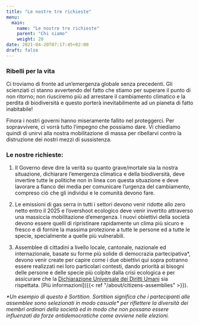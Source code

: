 ```yaml
---
title: "Le nostre tre richieste"
menu:
  main:
    name: "Le nostre tre richieste"
    parent: "Chi siamo"
    weight: 20
date: 2021-04-20T07:17:45+02:00
draft: false
---
```


### Ribelli per <span class="green-fucxed">la vita</span>

Ci troviamo di fronte ad un’emergenza globale senza precedenti. Gli scienziati ci stanno avvertendo del fatto che stiamo per superare il punto di non ritorno; non riusciremo più ad arrestare il cambiamento climatico e la perdita di biodiversità e questo porterà inevitabilmente ad un pianeta di fatto inabitabile!

Finora i nostri governi hanno miseramente fallito nel proteggerci. Per sopravvivere, ci vorrà tutto l’impegno che possiamo dare. Vi chiediamo quindi di unirvi alla nostra mobilitazione di massa per ribellarvi contro la distruzione dei nostri mezzi di sussistenza.

### Le nostre richieste:

1. Il Governo deve dire la verità su quanto grave/mortale sia la nostra situazione, dichiarare l’emergenza climatica e della biodiversità, deve invertire tutte le politiche non in linea con questa situazione e deve lavorare a fianco dei media per comunicare l’urgenza del cambiamento, compreso ciò che gli individui e le comunità devono fare.

2. Le emissioni di gas serra in tutti i settori devono venir ridotte allo zero netto entro il 2025 e l’overshoot ecologico deve venir invertito attraverso una massiccia mobilitazione d’emergenza. I nuovi obiettivi della società devono essere quelli di ripristinare rapidamente un clima più sicuro e fresco e di fornire la massima protezione a tutte le persone ed a tutte le specie, specialmente a quelle più vulnerabili.

3. Assemblee di cittadini a livello locale, cantonale, nazionale ed internazionale, basate su forme più solide di democrazia partecipativa\*, devono venir create per capire come i due obiettivi qui sopra potranno essere realizzati nei loro particolari contesti, dando priorità ai bisogni delle persone e delle specie più colpite dalla crisi ecologica e per assicurare che la [Dichiarazione Universale dei Diritti Umani](https://www.un.org/en/universal-declaration-human-rights/) sia rispettata. [Più informazioni]({{< ref "/about/citizens-assemblies" >}}).

_\*Un esempio di questo è Sortition. Sortition significa che i partecipanti alle assemblee sono selezionati in modo casuale\* per riflettere la diversità dei membri ordinari della società ed in modo che non possano essere influenzati da forze antidemocratiche come avviene nelle elezioni._
